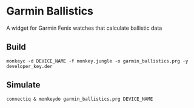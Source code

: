 # Garmin Ballistics
A widget for Garmin Fenix watches that calculate ballistic data

## Build
`monkeyc -d DEVICE_NAME -f monkey.jungle -o garmin_ballistics.prg -y developer_key.der`

## Simulate
`connectiq & monkeydo garmin_ballistics.prg DEVICE_NAME`
